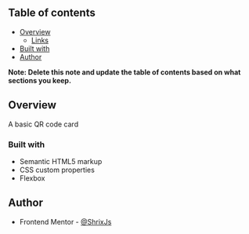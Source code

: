 ## Table of contents

- [Overview](#overview)
  - [Links](#links)
- [Built with](#built-with)
- [Author](#author)

**Note: Delete this note and update the table of contents based on what sections you keep.**

## Overview

A basic QR code card

### Built with

- Semantic HTML5 markup
- CSS custom properties
- Flexbox


## Author

- Frontend Mentor - [@ShrixJs](https://www.frontendmentor.io/profile/ShrixJs)

